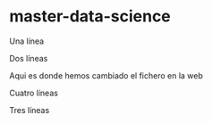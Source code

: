 # master-data-science
Una línea

Dos líneas

Aqui es donde hemos cambiado el fichero en la web

Cuatro líneas

Tres líneas
